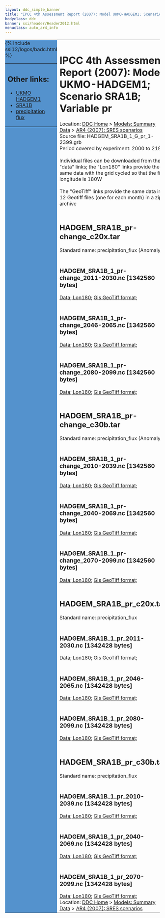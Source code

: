 ```yaml
---
layout: ddc_simple_banner
title: "IPCC 4th Assessment Report (2007): Model UKMO-HADGEM1; Scenario SRA1B; Variable pr"
bodyclass: ddc
banner: ssi/header/Header2012.html
menuclass: auto_ar4_info
---
```



<table width="100%" border="0" cellspacing="0" cellpadding="0" style="border-collapse: collapse;">
<tr style="margin:0;padding:0;border:0;">
<td style="margin:0;padding:0;border:0;height:1pt;width:150pt;background:#5492CD;" valign="top" >

<div id="lh-col2" class="auto_ar4_info">
<table class="menumain" bgcolor="#5492CD" cellspacing="0" width="100%" border="0">
<tr><td>
<h2> Other links:</h2>
<ul>
<li><a href="/auto/ar4/model-UKMO-HADGEM1.html">UKMO<br/>HADGEM1</a></li>
<li><a href="/auto/ar4/scenario-SRA1B.html">SRA1B</a></li>
<li><a href="/auto/ar4/var-precipitation_flux.html">precipitation flux</a></li>
</ul>
</td></tr>
{% include ssi12/logos/badc.html %}
</table>
</div>
</td>
<td><h1>IPCC 4th Assessment Report (2007): Model UKMO-HADGEM1; Scenario SRA1B; Variable pr</h1>

<!-- Breadcrumb1 -->
<div id="breadcrumb1" align="left">
Location: <a href="/index.html">DDC Home</a> > <a href="/sim/gcm_clim/">Models: Summary Data</a>
> <a href="/sim/gcm_clim/SRES_AR4/index.html">AR4 (2007): SRES scenarios</a>
</div>
<!-- End of Breadcrumb1 -->Source file: HADGEM_SRA1B_1_G_pr_1-2399.grb
<br/>
Period covered by experiment: 2000 to 2199<br/>
<br/>Individual files can be downloaded from the "data" links; the "Lon180" links provide the same data
         with the grid cycled so that the first longitude is 180W<br/>
<br/>The "GeoTiff" links provide the same data in 12 Geotiff files (one for each month)
          in a zip archive<br/>
<br/><h2>HADGEM_SRA1B_pr-change_c20x.tar</h2>
Standard name: precipitation_flux (Anomaly)<br>
<br/><h3>HADGEM_SRA1B_1_pr-change_2011-2030.nc [1342560 bytes]</h3>
<a href="http://apps.ipcc-data.org/cgi-bin/downl/ar4_nc/pr/HADGEM_SRA1B_1_pr-change_2011-2030.nc">Data; </a><a href="http://apps.ipcc-data.org/cgi-bin/downl/ar4_nc/pr/HADGEM_SRA1B_1_pr-change_2011-2030.cyto180.nc"> Lon180</a>; <a href="/cgi-bin/downl/ar4_tif/pr/HADGEM_SRA1B_1_pr-change_2011-2030.zip">Gis GeoTiff format; </a><br/>
<br/><h3>HADGEM_SRA1B_1_pr-change_2046-2065.nc [1342560 bytes]</h3>
<a href="http://apps.ipcc-data.org/cgi-bin/downl/ar4_nc/pr/HADGEM_SRA1B_1_pr-change_2046-2065.nc">Data; </a><a href="http://apps.ipcc-data.org/cgi-bin/downl/ar4_nc/pr/HADGEM_SRA1B_1_pr-change_2046-2065.cyto180.nc"> Lon180</a>; <a href="/cgi-bin/downl/ar4_tif/pr/HADGEM_SRA1B_1_pr-change_2046-2065.zip">Gis GeoTiff format; </a><br/>
<br/><h3>HADGEM_SRA1B_1_pr-change_2080-2099.nc [1342560 bytes]</h3>
<a href="http://apps.ipcc-data.org/cgi-bin/downl/ar4_nc/pr/HADGEM_SRA1B_1_pr-change_2080-2099.nc">Data; </a><a href="http://apps.ipcc-data.org/cgi-bin/downl/ar4_nc/pr/HADGEM_SRA1B_1_pr-change_2080-2099.cyto180.nc"> Lon180</a>; <a href="/cgi-bin/downl/ar4_tif/pr/HADGEM_SRA1B_1_pr-change_2080-2099.zip">Gis GeoTiff format; </a><br/>
<br/><h2>HADGEM_SRA1B_pr-change_c30b.tar</h2>
Standard name: precipitation_flux (Anomaly)<br>
<br/><h3>HADGEM_SRA1B_1_pr-change_2010-2039.nc [1342560 bytes]</h3>
<a href="http://apps.ipcc-data.org/cgi-bin/downl/ar4_nc/pr/HADGEM_SRA1B_1_pr-change_2010-2039.nc">Data; </a><a href="http://apps.ipcc-data.org/cgi-bin/downl/ar4_nc/pr/HADGEM_SRA1B_1_pr-change_2010-2039.cyto180.nc"> Lon180</a>; <a href="/cgi-bin/downl/ar4_tif/pr/HADGEM_SRA1B_1_pr-change_2010-2039.zip">Gis GeoTiff format; </a><br/>
<br/><h3>HADGEM_SRA1B_1_pr-change_2040-2069.nc [1342560 bytes]</h3>
<a href="http://apps.ipcc-data.org/cgi-bin/downl/ar4_nc/pr/HADGEM_SRA1B_1_pr-change_2040-2069.nc">Data; </a><a href="http://apps.ipcc-data.org/cgi-bin/downl/ar4_nc/pr/HADGEM_SRA1B_1_pr-change_2040-2069.cyto180.nc"> Lon180</a>; <a href="/cgi-bin/downl/ar4_tif/pr/HADGEM_SRA1B_1_pr-change_2040-2069.zip">Gis GeoTiff format; </a><br/>
<br/><h3>HADGEM_SRA1B_1_pr-change_2070-2099.nc [1342560 bytes]</h3>
<a href="http://apps.ipcc-data.org/cgi-bin/downl/ar4_nc/pr/HADGEM_SRA1B_1_pr-change_2070-2099.nc">Data; </a><a href="http://apps.ipcc-data.org/cgi-bin/downl/ar4_nc/pr/HADGEM_SRA1B_1_pr-change_2070-2099.cyto180.nc"> Lon180</a>; <a href="/cgi-bin/downl/ar4_tif/pr/HADGEM_SRA1B_1_pr-change_2070-2099.zip">Gis GeoTiff format; </a><br/>
<br/><h2>HADGEM_SRA1B_pr_c20x.tar</h2>
Standard name: precipitation_flux<br>
<br/><h3>HADGEM_SRA1B_1_pr_2011-2030.nc [1342428 bytes]</h3>
<a href="http://apps.ipcc-data.org/cgi-bin/downl/ar4_nc/pr/HADGEM_SRA1B_1_pr_2011-2030.nc">Data; </a><a href="http://apps.ipcc-data.org/cgi-bin/downl/ar4_nc/pr/HADGEM_SRA1B_1_pr_2011-2030.cyto180.nc"> Lon180</a>; <a href="/cgi-bin/downl/ar4_tif/pr/HADGEM_SRA1B_1_pr_2011-2030.zip">Gis GeoTiff format; </a><br/>
<br/><h3>HADGEM_SRA1B_1_pr_2046-2065.nc [1342428 bytes]</h3>
<a href="http://apps.ipcc-data.org/cgi-bin/downl/ar4_nc/pr/HADGEM_SRA1B_1_pr_2046-2065.nc">Data; </a><a href="http://apps.ipcc-data.org/cgi-bin/downl/ar4_nc/pr/HADGEM_SRA1B_1_pr_2046-2065.cyto180.nc"> Lon180</a>; <a href="/cgi-bin/downl/ar4_tif/pr/HADGEM_SRA1B_1_pr_2046-2065.zip">Gis GeoTiff format; </a><br/>
<br/><h3>HADGEM_SRA1B_1_pr_2080-2099.nc [1342428 bytes]</h3>
<a href="http://apps.ipcc-data.org/cgi-bin/downl/ar4_nc/pr/HADGEM_SRA1B_1_pr_2080-2099.nc">Data; </a><a href="http://apps.ipcc-data.org/cgi-bin/downl/ar4_nc/pr/HADGEM_SRA1B_1_pr_2080-2099.cyto180.nc"> Lon180</a>; <a href="/cgi-bin/downl/ar4_tif/pr/HADGEM_SRA1B_1_pr_2080-2099.zip">Gis GeoTiff format; </a><br/>
<br/><h2>HADGEM_SRA1B_pr_c30b.tar</h2>
Standard name: precipitation_flux<br>
<br/><h3>HADGEM_SRA1B_1_pr_2010-2039.nc [1342428 bytes]</h3>
<a href="http://apps.ipcc-data.org/cgi-bin/downl/ar4_nc/pr/HADGEM_SRA1B_1_pr_2010-2039.nc">Data; </a><a href="http://apps.ipcc-data.org/cgi-bin/downl/ar4_nc/pr/HADGEM_SRA1B_1_pr_2010-2039.cyto180.nc"> Lon180</a>; <a href="/cgi-bin/downl/ar4_tif/pr/HADGEM_SRA1B_1_pr_2010-2039.zip">Gis GeoTiff format; </a><br/>
<br/><h3>HADGEM_SRA1B_1_pr_2040-2069.nc [1342428 bytes]</h3>
<a href="http://apps.ipcc-data.org/cgi-bin/downl/ar4_nc/pr/HADGEM_SRA1B_1_pr_2040-2069.nc">Data; </a><a href="http://apps.ipcc-data.org/cgi-bin/downl/ar4_nc/pr/HADGEM_SRA1B_1_pr_2040-2069.cyto180.nc"> Lon180</a>; <a href="/cgi-bin/downl/ar4_tif/pr/HADGEM_SRA1B_1_pr_2040-2069.zip">Gis GeoTiff format; </a><br/>
<br/><h3>HADGEM_SRA1B_1_pr_2070-2099.nc [1342428 bytes]</h3>
<a href="http://apps.ipcc-data.org/cgi-bin/downl/ar4_nc/pr/HADGEM_SRA1B_1_pr_2070-2099.nc">Data; </a><a href="http://apps.ipcc-data.org/cgi-bin/downl/ar4_nc/pr/HADGEM_SRA1B_1_pr_2070-2099.cyto180.nc"> Lon180</a>; <a href="/cgi-bin/downl/ar4_tif/pr/HADGEM_SRA1B_1_pr_2070-2099.zip">Gis GeoTiff format; </a><br/>
<!-- Breadcrumb2 -->
<div id="breadcrumb2" align="left">
Location: <a href="/index.html">DDC Home</a> > <a href="/sim/gcm_clim/">Models: Summary Data</a>
> <a href="/sim/gcm_clim/SRES_AR4/index.html">AR4 (2007): SRES scenarios</a>
</div>
<!-- End of Breadcrumb2 --></td></tr></table>
